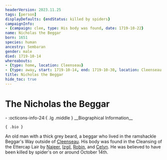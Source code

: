 ```yaml
---
headerVersion: 2023.11.25
tags: [person]
displayDefaults: {endStatus: killed by spiders}
campaignInfo:
- {campaign: clee, type: His body was found, date: 1719-10-22}
name: Nicholas the Beggar
born: 1651
species: human
ancestry: Sembaran
gender: male
died: 1719-10-14
whereabouts:
- {type: home, location: Cleenseau}
- {type: away, start: 1719-10-14, end: 1719-10-30, location: Cleenseau Wood}
title: Nicholas the Beggar
hide_toc: true
---
```

# The Nicholas the Beggar
<div class="grid cards ext-narrow-margin ext-one-column" markdown>
- :octicons-info-24:{ .lg .middle } __Biographical Information__

    { .bio }

</div>



An old man with a thick grey beard, a beggar who lived in the ramshackle Beggar's Way outside of [Cleenseau](<../../gazetteer/greater-sembara/sembara/barony-of-aveil/cleenseau-region/cleenseau/cleenseau.md>). His body was found in the Cleansing of the Ettercap Lair by [Najeer](<../pcs/cleenseau/viepuck.md>), [Izgil](<../pcs/cleenseau/izgil-moonseeker.md>), [Robin](<../pcs/cleenseau/robin-of-abenfyrd.md>), and [Celyn](<../pcs/cleenseau/celyn.md>). He was believed to have been killed by spider's on or around October 14th.